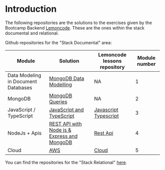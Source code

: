# Introduction

The following repositories are the solutions to the exercises given by the Bootcamp Backend [Lemoncode](https://lemoncode.net/lemoncode-blog/2021/12/2/bootcamp-back-end-lemoncode-ii-edicion). These are the ones within the stack documental and relational.

Github repositories for the "Stack Documental" area:

|Module|  Solution  | Lemoncode lessons repository| Module number |
| ----------------  |--|-------------------------- |---|
|Data Modeling in Document Databases | [MongoDB Data Modelling](https://github.com/monicacrespo/bootcamp-backend-student/tree/main/1.Document-Modelling)| NA |1|
|MongoDB | [MongoDB Queries](https://github.com/monicacrespo/bootcamp-backend-student/tree/main/2.MongoDB-Queries)| NA |2|
|JavaScript / TypeScript | [JavaScript and TypeScript](https://github.com/monicacrespo/bootcamp-backend-student/tree/main/3.Javascript-Typescript)|[Javascript Typescript](https://github.com/Lemoncode/bootcamp-backend/tree/main/00-stack-documental/03-javascript-typescript) |3|
| NodeJs + Apis | [REST API with Node js & Express and MongoDB](https://github.com/monicacrespo/bootcamp-backend-student/tree/main/4.NodeJs-Api)|[Rest Api](https://github.com/Lemoncode/bootcamp-backend/tree/main/00-stack-documental/04-rest-api) |4|
| Cloud | [AWS](https://github.com/monicacrespo/bootcamp-backend-student-aws)|[Cloud](https://github.com/Lemoncode/bootcamp-backend/tree/main/00-stack-documental/05-cloud) |5|

You can find the repositories for the "Stack Relational" [here](https://github.com/monicacrespo/bootcamp-backend-student-relational).

